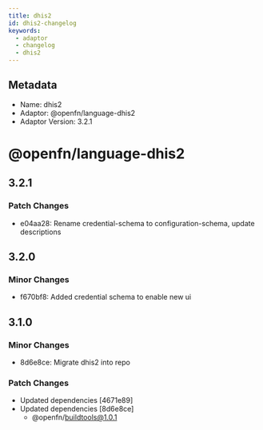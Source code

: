 ```yaml
---
title: dhis2
id: dhis2-changelog
keywords:
  - adaptor
  - changelog
  - dhis2
---
```

## Metadata
- Name: dhis2
- Adaptor: @openfn/language-dhis2
- Adaptor Version: 3.2.1
# @openfn/language-dhis2

## 3.2.1

### Patch Changes

- e04aa28: Rename credential-schema to configuration-schema, update descriptions

## 3.2.0

### Minor Changes

- f670bf8: Added credential schema to enable new ui

## 3.1.0

### Minor Changes

- 8d6e8ce: Migrate dhis2 into repo

### Patch Changes

- Updated dependencies [4671e89]
- Updated dependencies [8d6e8ce]
  - @openfn/buildtools@1.0.1
